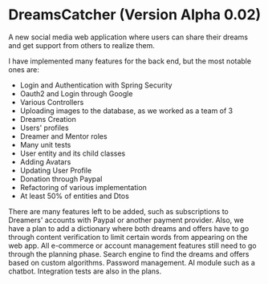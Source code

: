 # DreamsCatcher (Version Alpha 0.02)
A new social media web application where users can share their dreams and get support from others to realize them.

I have implemented many features for the back end, but the most notable ones are:

-  Login and Authentication with Spring Security
-  Oauth2 and Login through Google
-  Various Controllers
-  Uploading images to the database, as we worked as a team of 3
-  Dreams Creation
-  Users' profiles
-  Dreamer and Mentor roles
-  Many unit tests
-  User entity and its child classes
-  Adding Avatars
-  Updating User Profile
-  Donation through Paypal
-  Refactoring of various implementation
-  At least 50% of entities and Dtos

There are many features left to be added, such as subscriptions to Dreamers' accounts with Paypal or another payment provider.
Also, we have a plan to add a dictionary where both dreams and offers have to go through content verification to limit certain words from appearing on the web app.
All e-commerce or account management features still need to go through the planning phase.
Search engine to find the dreams and offers based on custom algorithms.
Password management.
AI module such as a chatbot.
Integration tests are also in the plans.
